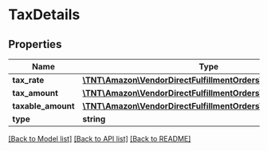 # TaxDetails

## Properties
Name | Type | Description | Notes
------------ | ------------- | ------------- | -------------
**tax_rate** | [**\TNT\Amazon\VendorDirectFulfillmentOrders\V1\Model\Decimal**](Decimal.md) |  | [optional] 
**tax_amount** | [**\TNT\Amazon\VendorDirectFulfillmentOrders\V1\Model\Money**](Money.md) |  | 
**taxable_amount** | [**\TNT\Amazon\VendorDirectFulfillmentOrders\V1\Model\Money**](Money.md) |  | [optional] 
**type** | **string** | Tax type. | [optional] 

[[Back to Model list]](../README.md#documentation-for-models) [[Back to API list]](../README.md#documentation-for-api-endpoints) [[Back to README]](../README.md)


